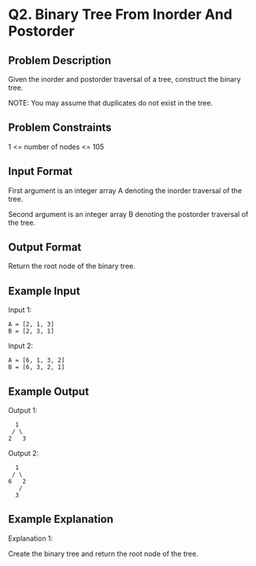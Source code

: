 # Q2. Binary Tree From Inorder And Postorder
## Problem Description
Given the inorder and postorder traversal of a tree, construct the binary tree.

NOTE: You may assume that duplicates do not exist in the tree.

## Problem Constraints
1 <= number of nodes <= 105

## Input Format
First argument is an integer array A denoting the inorder traversal of the tree.

Second argument is an integer array B denoting the postorder traversal of the tree.

## Output Format
Return the root node of the binary tree.

## Example Input
Input 1:

    A = [2, 1, 3]
    B = [2, 3, 1]
Input 2:

    A = [6, 1, 3, 2]
    B = [6, 3, 2, 1]

## Example Output
Output 1:

      1
     / \
    2   3
Output 2:

      1  
     / \
    6   2
       /
      3

## Example Explanation
Explanation 1:

 Create the binary tree and return the root node of the tree.
